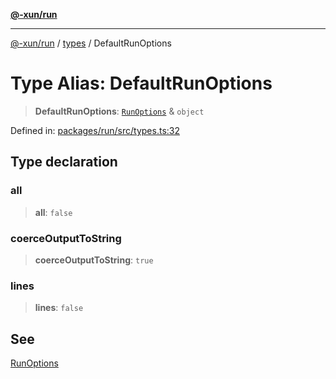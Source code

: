[**@-xun/run**](../../README.md)

***

[@-xun/run](../../README.md) / [types](../README.md) / DefaultRunOptions

# Type Alias: DefaultRunOptions

> **DefaultRunOptions**: [`RunOptions`](RunOptions.md) & `object`

Defined in: [packages/run/src/types.ts:32](https://github.com/Xunnamius/exec-utils/blob/bf5e65a2582e7e8aeaba89dc9f922437cbff4809/packages/run/src/types.ts#L32)

## Type declaration

### all

> **all**: `false`

### coerceOutputToString

> **coerceOutputToString**: `true`

### lines

> **lines**: `false`

## See

[RunOptions](RunOptions.md)
